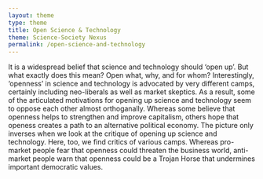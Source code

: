 ```yaml
---
layout: theme
type: theme
title: Open Science & Technology
theme: Science-Society Nexus
permalink: /open-science-and-technology
---
```


It is a widespread belief that science and technology should ‘open up’. But what exactly does this mean? Open what, why, and for whom? Interestingly, ‘openness’ in science and technology is advocated by very different camps, certainly including neo-liberals as well as market skeptics. As a result, some of the articulated motivations for opening up science and technology seem to oppose each other almost orthoganally. Whereas some believe that openness helps to strengthen and improve capitalism, others hope that openess creates a path to an alternative political economy. The picture only inverses when we look at the critique of opening up science and technology. Here, too, we find critics of various camps. Whereas pro-market people fear that openness could threaten the business world, anti-market people warn that openness could be a Trojan Horse that undermines important democratic values.